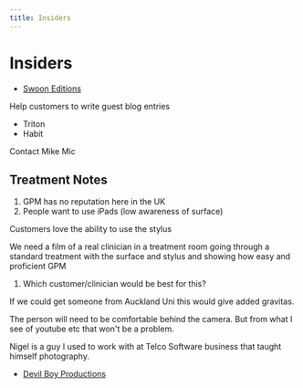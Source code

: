 ```yaml
---
title: Insiders
---
```


# Insiders

- [Swoon Editions](https://inside.swooneditions.com/)

Help customers to write guest blog entries

- Triton
- Habit

Contact Mike Mic

## Treatment Notes

1. GPM has no reputation here in the UK
2. People want to use iPads (low awareness of surface)

Customers love the ability to use the stylus

We need a film of a real clinician in a treatment room going through a standard treatment with the surface and stylus and showing how easy and proficient GPM

1. Which customer/clinician would be best for this?

If we could get someone from Auckland Uni this would give added gravitas.

The person will need to be comfortable behind the camera. But from what I see of youtube etc that won't be a problem.

Nigel is a guy I used to work with at Telco Software business that taught himself photography.

- [Devil Boy Productions](https://devilboyproductions.com/)
